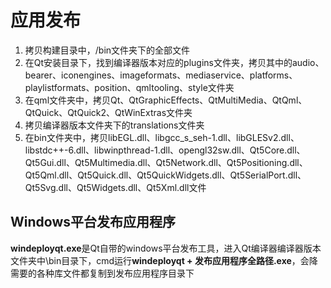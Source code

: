 # 应用发布

1. 拷贝构建目录中，/bin文件夹下的全部文件
2. 在Qt安装目录下，找到编译器版本对应的plugins文件夹，拷贝其中的audio、bearer、iconengines、imageformats、mediaservice、platforms、playlistformats、position、qmltooling、style文件夹
3. 在qml文件夹中，拷贝Qt、QtGraphicEffects、QtMultiMedia、QtQml、QtQuick、QtQuick2、QtWinExtras文件夹
3. 拷贝编译器版本文件夹下的translations文件夹
3. 在bin文件夹中，拷贝libEGL.dll、libgcc_s_seh-1.dll、libGLESv2.dll、libstdc++-6.dll、libwinpthread-1.dll、opengl32sw.dll、Qt5Core.dll、Qt5Gui.dll、Qt5Multimedia.dll、Qt5Network.dll、Qt5Positioning.dll、Qt5Qml.dll、Qt5Quick.dll、Qt5QuickWidgets.dll、Qt5SerialPort.dll、Qt5Svg.dll、Qt5Widgets.dll、Qt5Xml.dll文件

## Windows平台发布应用程序

**windeployqt.exe**是Qt自带的windows平台发布工具，进入Qt编译器编译器版本文件夹中\bin目录下，cmd运行**windeployqt + 发布应用程序全路径.exe**，会降需要的各种库文件都复制到发布应用程序目录下